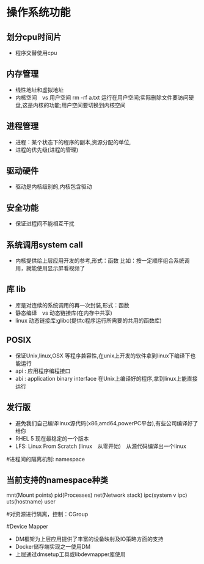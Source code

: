 # 操作系统功能
## 划分cpu时间片
* 程序交替使用cpu
## 内存管理
* 线性地址和虚拟地址
* 内核空间　vs 用户空间
rm -rf a.txt 运行在用户空间;实际删除文件要访问硬盘,这是内核的功能;用户空间要切换到内核空间
## 进程管理
* 进程：某个状态下的程序的副本,资源分配的单位,
* 进程的优先级(进程的管理)
## 驱动硬件
* 驱动是内核级别的,内核包含驱动
## 安全功能
* 保证进程间不能相互干扰
## 系统调用system call
* 内核提供给上层应用开发的参考,形式：函数
比如：按一定顺序组合系统调用，就能使用显示屏看视频了
## 库 lib
* 库是对连续的系统调用的再一次封装,形式：函数
* 静态编译　vs 动态链接库(在内存中共享)
* linux 动态链接库:glibc(提供c程序运行所需要的共用的函数库)
## POSIX
* 保证Unix,linux,OSX 等程序兼容性,在unix上开发的软件拿到linux下编译下也能运行
* api : 应用程序编程接口
* abi : application binary interface 在Unix上编译好的程序,拿到linux上能直接运行
## 发行版
* 避免我们自己编译linux源代码(x86,amd64,powerPC平台),有些公司编译好了给你
* RHEL 5 现在最稳定的一个版本
* LFS: Linux From Scratch (linux　从零开始)　从源代码编译出一个linux

#进程间的隔离机制: namespace
## 当前支持的namespace种类
mnt(Mount points) pid(Processes) net(Network stack) ipc(system v ipc) uts(hostname) user

#对资源进行隔离，控制：CGroup

#Device Mapper
* DM框架为上层应用提供了丰富的设备映射及IO策略方面的支持
* Docker储存端实现之一使用DM
* 上层通过dmsetup工具或libdevmapper库使用
